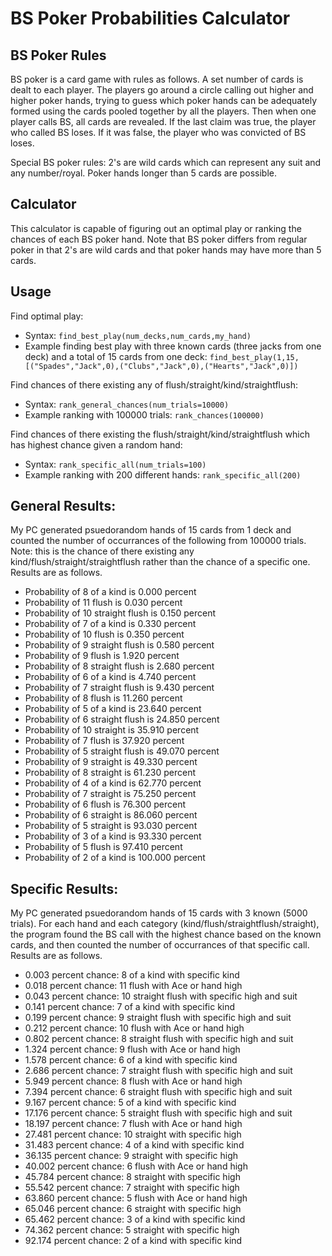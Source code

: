 # BS Poker Probabilities Calculator
## BS Poker Rules
BS poker is a card game with rules as follows. A set number of cards is dealt to each player. The players go around a circle calling out higher and higher poker hands, trying to guess which poker hands can be adequately formed using the cards pooled together by all the players. Then when one player calls BS, all cards are revealed. If the last claim was true, the player who called BS loses. If it was false, the player who was convicted of BS loses.

Special BS poker rules: 2's are wild cards which can represent any suit and any number/royal. Poker hands longer than 5 cards are possible.

## Calculator
This calculator is capable of figuring out an optimal play or ranking the chances of each BS poker hand. Note that BS poker differs from regular poker in that 2's are wild cards and that poker hands may have more than 5 cards.

## Usage
Find optimal play:
- Syntax: `find_best_play(num_decks,num_cards,my_hand)`
- Example finding best play with three known cards (three jacks from one deck) and a total of 15 cards from one deck: `find_best_play(1,15,[("Spades","Jack",0),("Clubs","Jack",0),("Hearts","Jack",0)])`

Find chances of there existing any of flush/straight/kind/straightflush:
- Syntax: `rank_general_chances(num_trials=10000)`
- Example ranking with 100000 trials: `rank_chances(100000)`

Find chances of there existing the flush/straight/kind/straightflush which has highest chance given a random hand:
- Syntax: `rank_specific_all(num_trials=100)`
- Example ranking with 200 different hands: `rank_specific_all(200)`

## General Results:
My PC generated psuedorandom hands of 15 cards from 1 deck and counted the number of occurrances of the following from 100000 trials. Note: this is the chance of there existing any kind/flush/straight/straightflush rather than the chance of a specific one.   Results are as follows.
- Probability of 8 of a kind is 0.000 percent
- Probability of 11 flush is 0.030 percent
- Probability of 10 straight flush is 0.150 percent
- Probability of 7 of a kind is 0.330 percent
- Probability of 10 flush is 0.350 percent
- Probability of 9 straight flush is 0.580 percent
- Probability of 9 flush is 1.920 percent
- Probability of 8 straight flush is 2.680 percent
- Probability of 6 of a kind is 4.740 percent
- Probability of 7 straight flush is 9.430 percent
- Probability of 8 flush is 11.260 percent
- Probability of 5 of a kind is 23.640 percent
- Probability of 6 straight flush is 24.850 percent
- Probability of 10 straight is 35.910 percent
- Probability of 7 flush is 37.920 percent
- Probability of 5 straight flush is 49.070 percent
- Probability of 9 straight is 49.330 percent
- Probability of 8 straight is 61.230 percent
- Probability of 4 of a kind is 62.770 percent
- Probability of 7 straight is 75.250 percent
- Probability of 6 flush is 76.300 percent
- Probability of 6 straight is 86.060 percent
- Probability of 5 straight is 93.030 percent
- Probability of 3 of a kind is 93.330 percent
- Probability of 5 flush is 97.410 percent
- Probability of 2 of a kind is 100.000 percent

## Specific Results:
My PC generated psuedorandom hands of 15 cards with 3 known (5000 trials).  For each hand and each category (kind/flush/straightflush/straight), the program found the BS call with the highest chance based on the known cards, and then counted the number of occurrances of that specific call. Results are as follows.
- 0.003 percent chance: 8 of a kind with specific kind
- 0.018 percent chance: 11 flush with Ace or hand high
- 0.043 percent chance: 10 straight flush with specific high and suit
- 0.141 percent chance: 7 of a kind with specific kind
- 0.199 percent chance: 9 straight flush with specific high and suit
- 0.212 percent chance: 10 flush with Ace or hand high
- 0.802 percent chance: 8 straight flush with specific high and suit
- 1.324 percent chance: 9 flush with Ace or hand high
- 1.578 percent chance: 6 of a kind with specific kind
- 2.686 percent chance: 7 straight flush with specific high and suit
- 5.949 percent chance: 8 flush with Ace or hand high
- 7.394 percent chance: 6 straight flush with specific high and suit
- 9.167 percent chance: 5 of a kind with specific kind
- 17.176 percent chance: 5 straight flush with specific high and suit
- 18.197 percent chance: 7 flush with Ace or hand high
- 27.481 percent chance: 10 straight with specific high
- 31.483 percent chance: 4 of a kind with specific kind
- 36.135 percent chance: 9 straight with specific high
- 40.002 percent chance: 6 flush with Ace or hand high
- 45.784 percent chance: 8 straight with specific high
- 55.542 percent chance: 7 straight with specific high
- 63.860 percent chance: 5 flush with Ace or hand high
- 65.046 percent chance: 6 straight with specific high
- 65.462 percent chance: 3 of a kind with specific kind
- 74.362 percent chance: 5 straight with specific high
- 92.174 percent chance: 2 of a kind with specific kind
